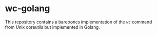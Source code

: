 # wc-golang
This repository contains a barebones implementation of the `wc` command from Unix coreutils but implemented in Golang.
